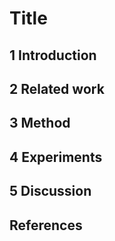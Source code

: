 # Title



## 1 Introduction

## 2 Related work

## 3 Method

## 4 Experiments

## 5 Discussion

## References

